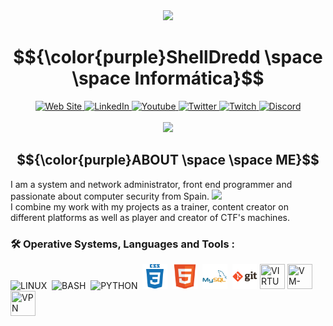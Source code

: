 
<div id="header" align="center">
  <img src="https://i.giphy.com/media/weJbWNRpb4V7z6PKrq/giphy.webp" width="150"/>
</div>

# $${\color{purple}ShellDredd \space \space Informática}$$

<div id="badges" align="center">
  <a href="https://shelldredd.github.io/">
    <img src="https://img.shields.io/badge/website-000000?style=for-the-badge&logo=About.me&logoColor=white" target="_blank" alt="Web Site"/>
  </a>
  <a href="https://www.linkedin.com/in/alexandre-varela-sysadmin">
    <img src="https://img.shields.io/badge/LinkedIn-blue?style=for-the-badge&logo=linkedin&logoColor=white" target="_blank" alt="LinkedIn"/>
  </a>
  <a href="https://www.youtube.com/channel/UCV_nyB99w6s3tNTSK6aRI9Q">
    <img src="https://img.shields.io/badge/YouTube-red?style=for-the-badge&logo=youtube&logoColor=white" target="_blank" alt="Youtube"/>
  </a>
  <a href="https://twitter.com/ShellDredd">
    <img src="https://img.shields.io/badge/Twitter-blue?style=for-the-badge&logo=twitter&logoColor=white" target="_blank" alt="Twitter"/>
  </a>
  <a href="https://www.twitch.tv/shelldredd">
    <img src="https://img.shields.io/badge/Twitch-9146FF?style=for-the-badge&logo=twitch&logoColor=white" target="_blank" alt="Twitch"/>
  </a>
  <a href="https://discord.gg/qUemGhF6hF">
    <img src="https://img.shields.io/badge/Discord-5865F2?style=for-the-badge&logo=discord&logoColor=red" target="_blank" alt="Discord"/>
  </a>
</div><br>

<div id="header" align="center">
  <img src="https://i.giphy.com/media/3iyKHMIKg5VWG6qHUm/giphy.webp" width="150"/>
</div>

## $${\color{purple}ABOUT \space \space ME}$$
I am a system and network administrator, front end programmer and passionate about computer security  from Spain. <img src="https://i.giphy.com/media/H1pZ9SH1vGVNxixndH/giphy.webp" width="30"><br>
I combine my work with my projects as a trainer, content creator on different platforms as well as player and creator of CTF's machines.



### :hammer_and_wrench: Operative Systems, Languages and Tools :
<div>
  <img src="https://cdn-icons-png.flaticon.com/512/6124/6124995.png"  title="LINUX" alt="LINUX" width="40" height="40"/>&nbsp;
  <img src="https://cdn-icons-png.flaticon.com/512/919/919837.png"  title="BASH" alt="BASH" width="40" height="40"/>&nbsp;
  <img src="https://cdn-icons-png.flaticon.com/512/2570/2570575.png"  title="PYTHON" alt="PYTHON" width="40" height="40"/>&nbsp;
  <img src="https://github.com/devicons/devicon/blob/master/icons/css3/css3-plain-wordmark.svg"  title="CSS3" alt="CSS" width="40" height="40"/>&nbsp;
  <img src="https://github.com/devicons/devicon/blob/master/icons/html5/html5-original.svg" title="HTML5" alt="HTML" width="40" height="40"/>&nbsp;
  <img src="https://github.com/devicons/devicon/blob/master/icons/mysql/mysql-original-wordmark.svg" title="MySQL"  alt="MySQL" width="40" height="40"/>&nbsp;
  <img src="https://github.com/devicons/devicon/blob/master/icons/git/git-original-wordmark.svg" title="GIT" **alt="GIT" width="40" height="40"/>
  <img src="https://upload.wikimedia.org/wikipedia/commons/d/d5/Virtualbox_logo.png?20150209215936" title="VIRTUAL-BOX" **alt="VIRTUAL-BOX" width="40" height="40"/>
  <img src="https://upload.wikimedia.org/wikipedia/commons/3/34/VMware_Workstation_11.0_icon.png" title="VM-WARE" **alt="VM-WARE" width="40" height="40"/>
  <img src="https://cdn-icons-png.flaticon.com/512/955/955040.png" title="VPN" **alt="VPN" width="40" height="40"/>
</div>
